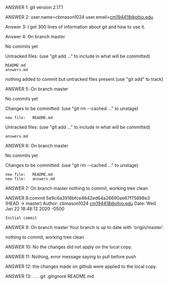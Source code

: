 ANSWER 1: git version 2.17.1

ANSWER 2: user.name=cbmason1024
          user.email=cm194418@ohio.edu

Answer 3: I get 300 lines of information about git and how to use it.

Answer 4: On branch master

No commits yet

Untracked files:
  (use "git add <file>..." to include in what will be committed)

	README.md
	answers.md

nothing added to commit but untracked files present (use "git add" to track)

ANSWER 5: On branch master

No commits yet

Changes to be committed:
  (use "git rm --cached <file>..." to unstage)

	new file:   README.md

Untracked files:
  (use "git add <file>..." to include in what will be committed)

	answers.md

 ANSWER 6: On branch master

No commits yet

Changes to be committed:
  (use "git rm --cached <file>..." to unstage)

	new file:   README.md
	new file:   answers.md

ANSWER 7: On branch master
nothing to commit, working tree clean

ANSWER 8:commit 5e9c6a3918bfce4642ed64a26690ae67f75898e3 (HEAD -> master)
Author: cbmason1024 <cm194418@ohio.edu>
Date:   Wed Jan 22 18:48:12 2020 -0500

    Initial commit

ANSWER 9: On branch master
Your branch is up to date with 'origin/master'.

nothing to commit, working tree clean

ANSWER 10: No the changes did not apply on the local copy.

ANSWER 11: Nothing, error message saying to pull before push

ANSWER 12: the changes made on github were applied to the local copy.

ANSWER 13: .  ..  .git  .gitignore  README.md

